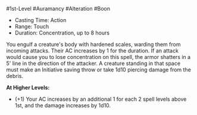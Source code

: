 #1st-Level #Auramancy #Alteration #Boon
 
- Casting Time: Action
- Range: Touch
- Duration: Concentration, up to 8 hours  

You engulf a creature's body with hardened scales, warding them from incoming attacks. Their AC increases by 1 for the duration. If an attack would cause you to lose concentration on this spell, the armor shatters in a 5' line in the direction of the attacker. A creature standing in that space must make an Initiative saving throw or take 1d10 piercing damage from the debris.
 
**At Higher Levels:** 
* (+1) Your AC increases by an additional 1 for each 2 spell levels above 1st, and the damage increases by 1d10.